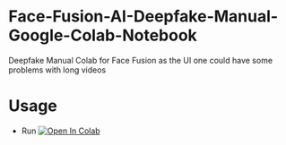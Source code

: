 # Face-Fusion-AI-Deepfake-Manual-Google-Colab-Notebook
Deepfake Manual Colab for Face Fusion as the UI one could have some problems with long videos
# Usage
- Run <a target="_blank" href="https://colab.research.google.com/github/https://colab.research.google.com/github/Nick088Official/Face-Fusion-Headless-Colab/blob/main/Face_Fusion_Headless_No_UI.ipynb">
  <img src="https://colab.research.google.com/assets/colab-badge.svg" alt="Open In Colab"/>
</a>
